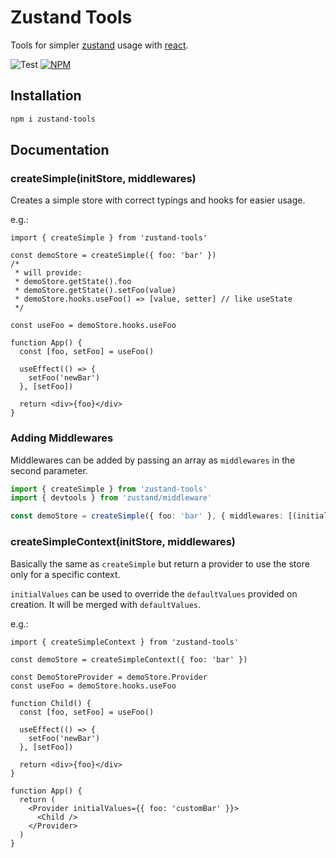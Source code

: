 # Zustand Tools

Tools for simpler [zustand](https://github.com/pmndrs/zustand) usage with [react](https://reactjs.org/).

![Test](https://github.com/wuifdesign/zustand-tools/workflows/Test/badge.svg)
[![NPM](https://img.shields.io/npm/v/zustand-tools.svg)](https://www.npmjs.com/package/zustand-tools)

## Installation 

```bash
npm i zustand-tools
```

## Documentation

### createSimple(initStore, middlewares)

Creates a simple store with correct typings and hooks for easier usage.

e.g.:

```tsx
import { createSimple } from 'zustand-tools'

const demoStore = createSimple({ foo: 'bar' })
/*
 * will provide:
 * demoStore.getState().foo
 * demoStore.getState().setFoo(value)
 * demoStore.hooks.useFoo() => [value, setter] // like useState
 */

const useFoo = demoStore.hooks.useFoo

function App() {
  const [foo, setFoo] = useFoo()

  useEffect(() => {
    setFoo('newBar')
  }, [setFoo])

  return <div>{foo}</div>
}
```


### Adding Middlewares

Middlewares can be added by passing an array as `middlewares` in the second parameter.

```typescript
import { createSimple } from 'zustand-tools'
import { devtools } from 'zustand/middleware'

const demoStore = createSimple({ foo: 'bar' }, { middlewares: [(initializer) => devtools(initializer, { enabled: true })] })
```

### createSimpleContext(initStore, middlewares)

Basically the same as `createSimple` but return a provider to use the store only for a specific context.

`initialValues` can be used to override the `defaultValues` provided on creation. It will be merged with `defaultValues`.

e.g.:

```tsx
import { createSimpleContext } from 'zustand-tools'

const demoStore = createSimpleContext({ foo: 'bar' })

const DemoStoreProvider = demoStore.Provider
const useFoo = demoStore.hooks.useFoo

function Child() {
  const [foo, setFoo] = useFoo()

  useEffect(() => {
    setFoo('newBar')
  }, [setFoo])
  
  return <div>{foo}</div>
}

function App() {
  return (
    <Provider initialValues={{ foo: 'customBar' }}>
      <Child />
    </Provider>
  )
}
```
